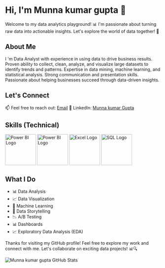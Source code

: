 
 # Hi, I'm Munna kumar gupta 👋

Welcome to my data analytics playground! 📊 I'm passionate about turning raw data into actionable insights. Let's explore the world of data together! 🚀

## About Me

I 'm Data Analyst with  experience in using data to drive business results. Proven ability to collect, clean, analyze, and visualize large datasets to identify trends and patterns. Expertise in data mining, machine learning, and statistical analysis. Strong communication and presentation skills. Passionate about helping businesses succeed through data-driven insights.
## Let's Connect

📫 Feel free to reach out: [Email](munnakumar943038@gmail.com)
💼 LinkedIn: [Munna kumar Gupta](https://www.linkedin.com/in/munna-kumar-gupta/)

## Skills (Technical)

<img src="https://freepngimg.com/thumb/python_logo/6-2-python-logo-free-png-image-thumb.png" alt="Power BI Logo" width="100">
<img src="https://seeklogo.com/images/P/power-bi-icon-logo-E1B451ED39-seeklogo.com.png" alt="Power BI Logo" width="100">
<img src="https://uxwing.com/wp-content/themes/uxwing/download/brands-and-social-media/microsoft-excel-icon.png" alt="Excel Logo" width="100">
<img src="https://uxwing.com/wp-content/themes/uxwing/download/brands-and-social-media/mysql-icon.png" alt="SQL Logo" width="100">

## What I Do

- 📊 Data Analysis
- 📈 Data Visualization
- 🤖 Machine Learning
- 📑 Data Storytelling
- 📉 A/B Testing
- 📊 Dashboards
- 📈 Exploratory Data Analysis (EDA)

Thanks for visiting my GitHub profile! Feel free to explore my work and connect with me. Let's collaborate on exciting data projects! 📊🔍

![Munna kumar gupta GitHub Stats](https://github-readme-stats.vercel.app/api?username=munnakumargupta&show_icons=true)

<!--
**Note: You can add GitHub stats using a service like https://github.com/Munna kumar gupta/github-readme-stats.
-->

